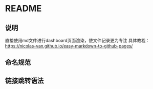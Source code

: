 # README
## 说明
直接使用md文件进行dashboard页面渲染，使文件记录更为专注
具体教程：https://nicolas-van.github.io/easy-markdown-to-github-pages/
## 命名规范

## 链接跳转语法
